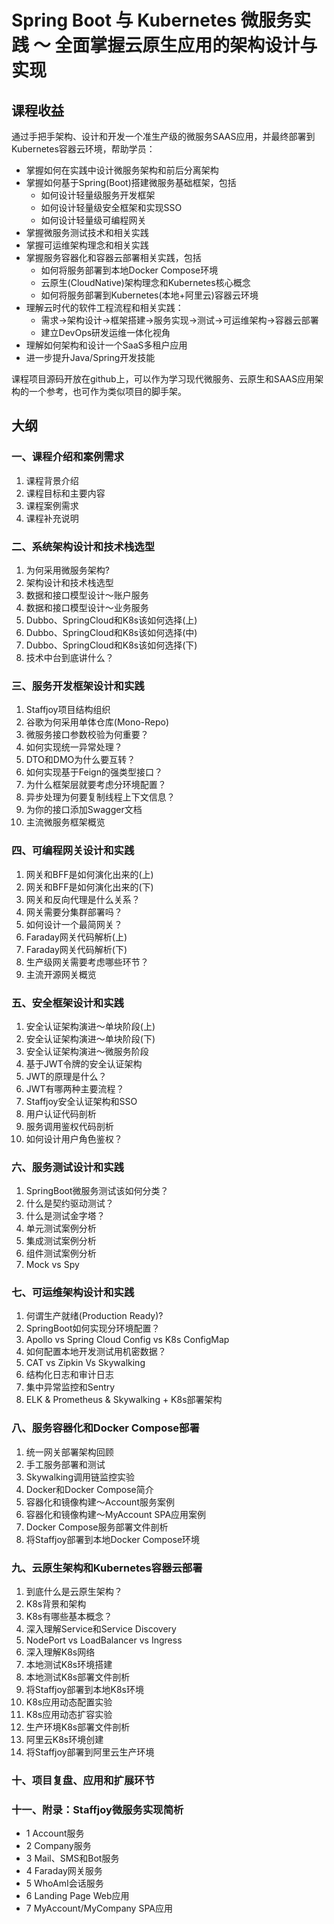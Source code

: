 Spring Boot 与 Kubernetes 微服务实践 ～ 全面掌握云原生应用的架构设计与实现
===
## 课程收益

通过手把手架构、设计和开发一个准生产级的微服务SAAS应用，并最终部署到Kubernetes容器云环境，帮助学员：

* 掌握如何在实践中设计微服务架构和前后分离架构
* 掌握如何基于Spring(Boot)搭建微服务基础框架，包括
  * 如何设计轻量级服务开发框架
  * 如何设计轻量级安全框架和实现SSO
  * 如何设计轻量级可编程网关
* 掌握微服务测试技术和相关实践
* 掌握可运维架构理念和相关实践
* 掌握服务容器化和容器云部署相关实践，包括
  * 如何将服务部署到本地Docker Compose环境
  * 云原生(CloudNative)架构理念和Kubernetes核心概念
  * 如何将服务部署到Kubernetes(本地+阿里云)容器云环境
* 理解云时代的软件工程流程和相关实践：
  * 需求->架构设计->框架搭建->服务实现->测试->可运维架构->容器云部署
  * 建立DevOps研发运维一体化视角
* 理解如何架构和设计一个SaaS多租户应用
* 进一步提升Java/Spring开发技能

课程项目源码开放在github上，可以作为学习现代微服务、云原生和SAAS应用架构的一个参考，也可作为类似项目的脚手架。

## 大纲

### 一、课程介绍和案例需求
1. 课程背景介绍
2. 课程目标和主要内容
3. 课程案例需求
4. 课程补充说明

### 二、系统架构设计和技术栈选型
1. 为何采⽤微服务架构?
2. 架构设计和技术栈选型
3. 数据和接口模型设计～账户服务
4. 数据和接口模型设计～业务服务
5. Dubbo、SpringCloud和K8s该如何选择(上)
6. Dubbo、SpringCloud和K8s该如何选择(中)
7. Dubbo、SpringCloud和K8s该如何选择(下)
8. 技术中台到底讲什么？

### 三、服务开发框架设计和实践

1. Staffjoy项目结构组织
2. 谷歌为何采用单体仓库(Mono-Repo)
3. 微服务接口参数校验为何重要？
4. 如何实现统一异常处理？
5. DTO和DMO为什么要互转？
6. 如何实现基于Feign的强类型接口？
7. 为什么框架层就要考虑分环境配置？
8. 异步处理为何要复制线程上下文信息？
9. 为你的接口添加Swagger文档
10. 主流微服务框架概览

### 四、可编程网关设计和实践
1. 网关和BFF是如何演化出来的(上)
2. 网关和BFF是如何演化出来的(下)
3. 网关和反向代理是什么关系？
4. 网关需要分集群部署吗？
5. 如何设计一个最简网关？
6. Faraday网关代码解析(上)
7. Faraday网关代码解析(下)
8. 生产级网关需要考虑哪些环节？
9. 主流开源网关概览

### 五、安全框架设计和实践

1. 安全认证架构演进～单块阶段(上)
2. 安全认证架构演进～单块阶段(下)
3. 安全认证架构演进～微服务阶段
4. 基于JWT令牌的安全认证架构
5. JWT的原理是什么？
6. JWT有哪两种主要流程？
7. Staffjoy安全认证架构和SSO
8. 用户认证代码剖析
9. 服务调用鉴权代码剖析
10. 如何设计用户角色鉴权？

### 六、服务测试设计和实践

1. SpringBoot微服务测试该如何分类？
2. 什么是契约驱动测试？
3. 什么是测试金字塔？
4. 单元测试案例分析
5. 集成测试案例分析
6. 组件测试案例分析
7. Mock vs Spy

### 七、可运维架构设计和实践

1. 何谓生产就绪(Production Ready)?
2. SpringBoot如何实现分环境配置？
3. Apollo vs Spring Cloud Config vs K8s ConfigMap
4. 如何配置本地开发测试用机密数据？
5. CAT vs Zipkin Vs Skywalking
6. 结构化日志和审计日志
7. 集中异常监控和Sentry
8. ELK & Prometheus & Skywalking + K8s部署架构

### 八、服务容器化和Docker Compose部署

1. 统一网关部署架构回顾
2. 手工服务部署和测试
3. Skywalking调用链监控实验
4. Docker和Docker Compose简介
5. 容器化和镜像构建～Account服务案例
6. 容器化和镜像构建～MyAccount SPA应用案例
7. Docker Compose服务部署文件剖析
8. 将Staffjoy部署到本地Docker Compose环境

### 九、云原生架构和Kubernetes容器云部署
1. 到底什么是云原生架构？
2. K8s背景和架构
3. K8s有哪些基本概念？
4. 深入理解Service和Service Discovery
5. NodePort vs LoadBalancer vs Ingress
6. 深入理解K8s网络
7. 本地测试K8s环境搭建
8. 本地测试K8s部署文件剖析
9. 将Staffjoy部署到本地K8s环境
10. K8s应用动态配置实验
11. K8s应用动态扩容实验
12. 生产环境K8s部署文件剖析
13. 阿里云K8s环境创建
14. 将Staffjoy部署到阿里云生产环境

### 十、项目复盘、应用和扩展环节

### 十一、附录：Staffjoy微服务实现简析

* 1 Account服务
* 2 Company服务
* 3 Mail、SMS和Bot服务
* 4 Faraday网关服务
* 5 WhoAmI会话服务
* 6 Landing Page Web应用
* 7 MyAccount/MyCompany SPA应用
